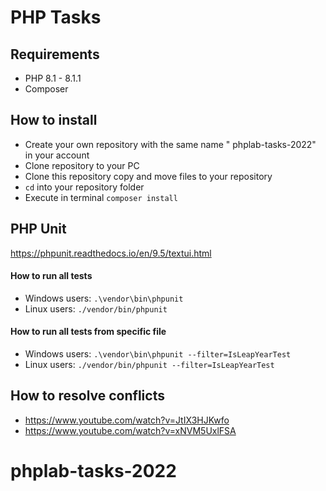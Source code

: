 # PHP Tasks

## Requirements

 * PHP 8.1 - 8.1.1
 * Composer

## How to install
 * Create your own repository with the same name "
   phplab-tasks-2022" in your account
 * Clone repository to your PC
 * Clone this repository copy and move files to your repository
 * `cd` into your repository folder
 * Execute in terminal `composer install`
 
## PHP Unit
https://phpunit.readthedocs.io/en/9.5/textui.html
 
#### How to run all tests
 * Windows users: `.\vendor\bin\phpunit`
 * Linux users: `./vendor/bin/phpunit`
 
#### How to run all tests from specific file
 * Windows users: `.\vendor\bin\phpunit --filter=IsLeapYearTest`
 * Linux users: `./vendor/bin/phpunit --filter=IsLeapYearTest`

## How to resolve conflicts
 * https://www.youtube.com/watch?v=JtIX3HJKwfo
 * https://www.youtube.com/watch?v=xNVM5UxlFSA
# phplab-tasks-2022
